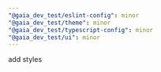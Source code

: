 ```yaml
---
"@gaia_dev_test/eslint-config": minor
"@gaia_dev_test/theme": minor
"@gaia_dev_test/typescript-config": minor
"@gaia_dev_test/ui": minor
---
```


add styles
